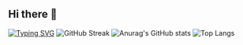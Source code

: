 ## Hi there 👋
[![Typing SVG](https://readme-typing-svg.demolab.com?font=Fira+Code&size=25&pause=2000&center=true%C2%A0%E7%9C%9F&vCenter=true%C2%A0%E7%9C%9F&multiline=true&repeat=&random=&width=435&lines=Welcome+to+my+GitHub+profile+page)](https://git.io/typing-svg)
![GitHub Streak](https://streak-stats.demolab.com/?user=yongjannes&&locale=zh_Hans)
![Anurag's GitHub stats](https://github-readme-stats.vercel.app/api?username=yongjannes&show_icons=true&theme=radical)
![Top Langs](https://github-readme-stats.vercel.app/api/top-langs/?username=yongjannes&layout=compact&theme=tokyonight)

<!--
**yongjannes/yongjannes** is a ✨ _special_ ✨ repository because its `README.md` (this file) appears on your GitHub profile.

Here are some ideas to get you started:

- 🔭 I’m currently working on ...
- 🌱 I’m currently learning ...
- 👯 I’m looking to collaborate on ...
- 🤔 I’m looking for help with ...
- 💬 Ask me about ...
- 📫 How to reach me: ...
- 😄 Pronouns: ...
- ⚡ Fun fact: ...
-->

